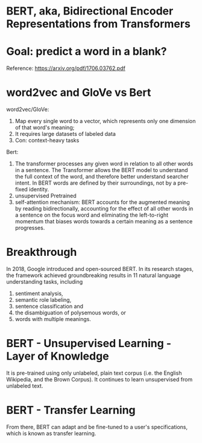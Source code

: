 # BERT, aka, Bidirectional Encoder Representations from Transformers 

# Goal: predict a word in a blank? 

Reference: https://arxiv.org/pdf/1706.03762.pdf 

# word2vec and GloVe vs Bert 
word2vec/GloVe: 
1) Map every single word to a vector, which represents only one dimension of that word's meaning;
2) It requires large datasets of labeled data
3) Con: context-heavy tasks 

Bert: 
1) The transformer processes any given word in relation to all other words in a sentence. 
The Transformer allows the BERT model to understand the full context of the word, and therefore better understand searcher intent.
In BERT words are defined by their surroundings, not by a pre-fixed identity.
2) unsupervised Pretrained 
3) self-attention mechanism: BERT accounts for the augmented meaning by reading bidirectionally, accounting for the effect of all other words in a sentence on the focus word and eliminating the left-to-right momentum that biases words towards a certain meaning as a sentence progresses.

# Breakthrough
In 2018, Google introduced and open-sourced BERT. 
In its research stages, the framework achieved groundbreaking results in 11 natural language understanding tasks, including 
1) sentiment analysis, 
2) semantic role labeling, 
3) sentence classification and 
4) the disambiguation of polysemous words, or 
5) words with multiple meanings.

# BERT - Unsupervised Learning - Layer of Knowledge
It is pre-trained using only unlabeled, plain text corpus (i.e. the English Wikipedia, and the Brown Corpus). 
It continues to learn unsupervised from unlabeled text. 

# BERT - Transfer Learning 
From there, BERT can adapt and be fine-tuned to a user's specifications, which is known as transfer learning.
